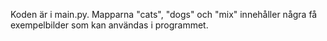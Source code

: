 Koden är i main.py. Mapparna "cats", "dogs" och "mix" innehåller några få exempelbilder som kan användas i programmet.
